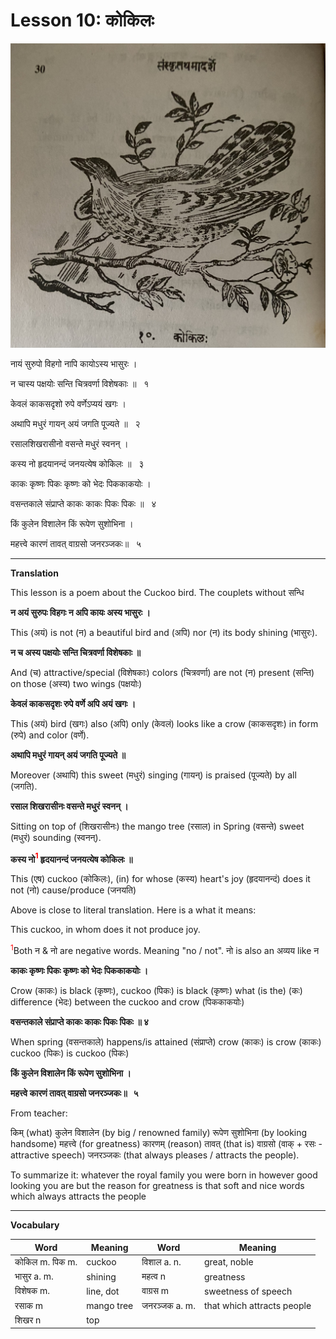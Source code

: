 # Lesson 10: कोकिलः
![Bird picture](./images/r1l10.jpg)

नायं सुरुपो विहगो नापि कायोऽस्य भासुरः । 

न चास्य पक्षयोः सन्ति चित्रवर्णा विशेषकाः ॥  &nbsp; १

केवलं काकसदृशो रुपे वर्णेऽप्ययं खगः ।

अथापि मधुरं गायन् अयं जगति पूज्यते ॥ &nbsp; २

रसालशिखरासीनो वसन्ते मधुरं स्वनन् ।

कस्य नो हृदयानन्दं जनयत्येष कोकिलः ॥ &nbsp; ३

काकः कृष्णः पिकः कृष्णः को भेदः पिककाकयोः ।

वसन्तकाले संप्राप्ते काकः काकः पिकः पिकः ॥ &nbsp; ४

किं कुलेन विशालेन किं रूपेण सुशोभिना ।

महत्त्वे कारणं तावत् वाग्रसो जनरञ्जकः॥ &nbsp; ५

---

**Translation**

This lesson is a poem about the Cuckoo bird. The couplets without सन्धि

**न अयं सुरुपः विहगः न अपि कायः अस्य भासुरः ।**

This (अयं) is not (न) a beautiful bird and (अपि) nor (न) its body shining (भासुरः).

**न च अस्य पक्षयोः सन्ति चित्रवर्णा विशेषकाः ॥** 

And (च) attractive/special (विशेषकाः) colors (चित्रवर्णा) are not (न) present (सन्ति) on those (अस्य) two wings (पक्षयोः) 


**केवलं काकसदृशः रुपे वर्णे अपि अयं खगः ।**

This (अयं) bird (खगः) also (अपि) only (केवलं) looks like a crow (काकसदृशः) in form (रुपे) and color (वर्णे).


**अथापि मधुरं गायन् अयं जगति पूज्यते ॥** 

Moreover (अथापि) this sweet (मधुरं) singing (गायन्) is praised (पूज्यते) by all (जगति). 


**रसाल शिखरासीनः वसन्ते मधुरं स्वनन् ।**

Sitting on top of (शिखरासीनः) the mango tree (रसाल) in Spring (वसन्ते) sweet (मधुरं) sounding (स्वनन्).

**कस्य नो<span style="color:red"><sup>1</sup></span> हृदयानन्दं जनयत्येष कोकिलः ॥**

This (एष) cuckoo  (कोकिलः), (in) for whose (कस्य) heart's joy (हृदयानन्दं) does it not (नो) cause/produce (जनयति)  

Above is close to literal translation. Here is a what it means:

This cuckoo, in whom does it not produce joy.

<span style="color:red"><sup>1</sup></span>Both न & नो are negative words. Meaning "no / not". नो is also an अव्यय like न


**काकः कृष्णः पिकः कृष्णः को भेदः पिककाकयोः ।**

Crow (काकः) is black (कृष्णः), cuckoo (पिकः) is black (कृष्णः) what (is the) (कः) difference (भेदः) between the cuckoo and crow (पिककाकयोः)

**वसन्तकाले संप्राप्ते काकः काकः पिकः पिकः ॥   ४**

When spring (वसन्तकाले) happens/is attained (संप्राप्ते) crow (काकः) is crow (काकः) cuckoo (पिकः) is cuckoo (पिकः)

**किं कुलेन विशालेन किं रूपेण सुशोभिना ।**

**महत्त्वे कारणं तावत् वाग्रसो जनरञ्जकः॥ &nbsp; ५**

From teacher:

किम् (what) कुलेन विशालेन (by big / renowned family) रूपेण सुशोभिना (by looking handsome) महत्त्वे (for greatness) कारणम् (reason) तावत् (that is) वाग्रसो (वाक् + रसः - attractive speech) जनरञ्जकः (that always pleases / attracts the people).

To summarize it: whatever the royal family you were born in however good looking you are but the reason for greatness is that soft and nice words which always attracts the people

---

**Vocabulary**

| Word | Meaning | Word | Meaning |
| --- | --- | --- | --- |
| कोकिल m. पिक m. | cuckoo | विशाल a. n. | great, noble |
| भासुर a. m. | shining | महत्व n | greatness |
| विशेषक m. | line, dot | वाग्रस m | sweetness of speech |
| रसाक m | mango tree | जनरञ्जक a. m. |  that which attracts people |
| शिखर n | top |